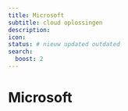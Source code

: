 ```yaml
---
title: Microsoft
subtitle: cloud oplossingen
description:
icon:
status: # nieuw updated outdated
search:
  boost: 2 
---
```


# Microsoft 